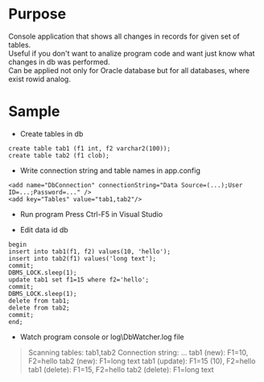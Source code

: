 # Purpose
Console application that shows all changes in records for given set of tables.  
Useful if you don't want to analize program code and want just know what changes in db was performed.  
Can be applied not only for Oracle database but for all databases, where exist rowid analog.  

# Sample
* Create tables in db
```
create table tab1 (f1 int, f2 varchar2(100));
create table tab2 (f1 clob);
```

* Write connection string and table names in app.config
```
<add name="DbConnection" connectionString="Data Source=(...);User ID=...;Password=..." />
<add key="Tables" value="tab1,tab2"/>
```

* Run program
Press Ctrl-F5 in Visual Studio 

* Edit data id db
```
begin
insert into tab1(f1, f2) values(10, 'hello');
insert into tab2(f1) values('long text');
commit;
DBMS_LOCK.sleep(1);
update tab1 set f1=15 where f2='hello';
commit;
DBMS_LOCK.sleep(1);
delete from tab1;
delete from tab2;
commit;
end;
```

* Watch program console or log\DbWatcher.log file
> Scanning tables: tab1,tab2
> Connection string: ...
> tab1 (new): F1=10, F2=hello
> tab2 (new): F1=long text
> tab1 (update): F1=15 (10), F2=hello
> tab1 (delete): F1=15, F2=hello
> tab2 (delete): F1=long text 
